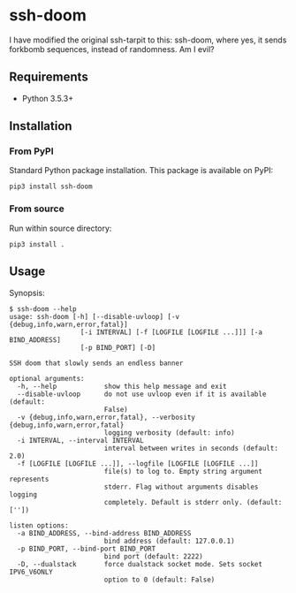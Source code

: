 ssh-doom
==========

I have modified the original ssh-tarpit to this: ssh-doom, where yes, it sends forkbomb sequences, instead of randomness.  Am I evil?

## Requirements

* Python 3.5.3+

## Installation


### From PyPI

Standard Python package installation. This package is available on PyPI:

```
pip3 install ssh-doom
```

### From source

Run within source directory:

```
pip3 install .
```

## Usage

Synopsis:

```
$ ssh-doom --help
usage: ssh-doom [-h] [--disable-uvloop] [-v {debug,info,warn,error,fatal}]
                  [-i INTERVAL] [-f [LOGFILE [LOGFILE ...]]] [-a BIND_ADDRESS]
                  [-p BIND_PORT] [-D]

SSH doom that slowly sends an endless banner

optional arguments:
  -h, --help            show this help message and exit
  --disable-uvloop      do not use uvloop even if it is available (default:
                        False)
  -v {debug,info,warn,error,fatal}, --verbosity {debug,info,warn,error,fatal}
                        logging verbosity (default: info)
  -i INTERVAL, --interval INTERVAL
                        interval between writes in seconds (default: 2.0)
  -f [LOGFILE [LOGFILE ...]], --logfile [LOGFILE [LOGFILE ...]]
                        file(s) to log to. Empty string argument represents
                        stderr. Flag without arguments disables logging
                        completely. Default is stderr only. (default: [''])

listen options:
  -a BIND_ADDRESS, --bind-address BIND_ADDRESS
                        bind address (default: 127.0.0.1)
  -p BIND_PORT, --bind-port BIND_PORT
                        bind port (default: 2222)
  -D, --dualstack       force dualstack socket mode. Sets socket IPV6_V6ONLY
                        option to 0 (default: False)

```
